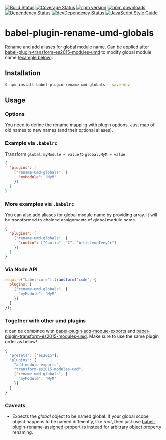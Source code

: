 [![Build Status](https://travis-ci.org/jamonkko/babel-plugin-rename-umd-globals.svg?branch=master)](https://travis-ci.org/jamonkko/babel-plugin-rename-umd-globals)
[![Coverage Status](https://coveralls.io/repos/github/jamonkko/babel-plugin-rename-umd-globals/badge.svg?branch=master)](https://coveralls.io/github/jamonkko/babel-plugin-rename-umd-globals?branch=master)
[![npm version](https://img.shields.io/npm/v/babel-plugin-rename-umd-globals.svg?style=flat-square)](https://www.npmjs.com/package/babel-plugin-rename-umd-globals)
[![npm downloads](https://img.shields.io/npm/dm/babel-plugin-rename-umd-globals.svg?style=flat-square)](https://www.npmjs.com/package/babel-plugin-rename-umd-globals)
[![Dependency Status](https://david-dm.org/jamonkko/babel-plugin-rename-umd-globals.svg)](https://david-dm.org/jamonkko/babel-plugin-rename-umd-globals)
[![devDependency Status](https://david-dm.org/jamonkko/babel-plugin-rename-umd-globals/dev-status.svg)](https://david-dm.org/jamonkko/babel-plugin-rename-umd-globals#info=devDependencies)
[![JavaScript Style Guide](https://img.shields.io/badge/code%20style-standard-brightgreen.svg)](http://standardjs.com/)
# babel-plugin-rename-umd-globals
Rename and add aliases for global module name. Can be applied after [babel-plugin-transform-es2015-modules-umd](http://babeljs.io/docs/plugins/transform-es2015-modules-umd) to modify global module name ([example below](#together-with-other-umd-plugins)).

## Installation

```sh
$ npm install babel-plugin-rename-umd-globals --save-dev
```

## Usage

### Options
You need to define the rename mapping with plugin options. Just map of old names to new names (and their optional aliases). 

### Example via `.babelrc`

Transform `global.myModule = value` to `global.MyM = value`

```json
{
  "plugins": [
    ["rename-umd-globals", {
      "myModule": "MyM"
    }]
  ]
}
```

### More examples via `.babelrc`

You can also add aliases for global module name by providing array. It will be transformed to chained assignments of global module name.

```json
{
  "plugins": [
    ["rename-umd-globals", {
      "coolio": ["Coolio", "C", "ArtisLeonIveyJr"]
    }]
  ]
}
```

### Via Node API

```javascript
require("babel-core").transform("code", {
  plugins: [
    ["rename-umd-globals", {
      "myModule": "MyM"
    }]
  ]
});
```

### Together with other umd plugins

It can be combined with [babel-plugin-add-module-exports](https://github.com/59naga/babel-plugin-add-module-exports) and [babel-plugin-transform-es2015-modules-umd](http://babeljs.io/docs/plugins/transform-es2015-modules-umd). Make sure to use the same plugin order as below!

```javascript
{
  "presets": ["es2015"],
  "plugins": [
    "add-module-exports",
    "transform-es2015-modules-umd",
    ["rename-umd-globals", {
      "myModule": "MyM"
    }]
  ]
}
```


### Caveats

- Expects the *global* object to be named global. If your global scope object happens to be named differently, like *root*, then just use [babel-plugin-rename-assigned-properties](https://github.com/jamonkko/babel-plugin-rename-assigned-properties) instead for arbitrary object property renaming.
